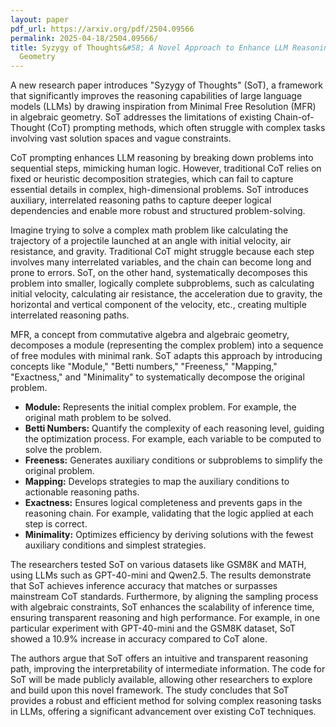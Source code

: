 ```yaml
---
layout: paper
pdf_url: https://arxiv.org/pdf/2504.09566
permalink: 2025-04-18/2504.09566/
title: Syzygy of Thoughts&#58; A Novel Approach to Enhance LLM Reasoning Using Algebraic
  Geometry
---
```




A new research paper introduces "Syzygy of Thoughts" (SoT), a framework that significantly improves the reasoning capabilities of large language models (LLMs) by drawing inspiration from Minimal Free Resolution (MFR) in algebraic geometry. SoT addresses the limitations of existing Chain-of-Thought (CoT) prompting methods, which often struggle with complex tasks involving vast solution spaces and vague constraints.

CoT prompting enhances LLM reasoning by breaking down problems into sequential steps, mimicking human logic. However, traditional CoT relies on fixed or heuristic decomposition strategies, which can fail to capture essential details in complex, high-dimensional problems. SoT introduces auxiliary, interrelated reasoning paths to capture deeper logical dependencies and enable more robust and structured problem-solving.

Imagine trying to solve a complex math problem like calculating the trajectory of a projectile launched at an angle with initial velocity, air resistance, and gravity. Traditional CoT might struggle because each step involves many interrelated variables, and the chain can become long and prone to errors.  SoT, on the other hand, systematically decomposes this problem into smaller, logically complete subproblems, such as calculating initial velocity, calculating air resistance, the acceleration due to gravity, the horizontal and vertical component of the velocity, etc., creating multiple interrelated reasoning paths.

MFR, a concept from commutative algebra and algebraic geometry, decomposes a module (representing the complex problem) into a sequence of free modules with minimal rank. SoT adapts this approach by introducing concepts like "Module," "Betti numbers," "Freeness," "Mapping," "Exactness," and "Minimality" to systematically decompose the original problem.

*   **Module:** Represents the initial complex problem. For example, the original math problem to be solved.
*   **Betti Numbers:** Quantify the complexity of each reasoning level, guiding the optimization process. For example, each variable to be computed to solve the problem.
*   **Freeness:** Generates auxiliary conditions or subproblems to simplify the original problem.
*   **Mapping:** Develops strategies to map the auxiliary conditions to actionable reasoning paths.
*   **Exactness:** Ensures logical completeness and prevents gaps in the reasoning chain. For example, validating that the logic applied at each step is correct.
*   **Minimality:** Optimizes efficiency by deriving solutions with the fewest auxiliary conditions and simplest strategies.

The researchers tested SoT on various datasets like GSM8K and MATH, using LLMs such as GPT-40-mini and Qwen2.5.  The results demonstrate that SoT achieves inference accuracy that matches or surpasses mainstream CoT standards. Furthermore, by aligning the sampling process with algebraic constraints, SoT enhances the scalability of inference time, ensuring transparent reasoning and high performance.  For example, in one particular experiment with GPT-40-mini and the GSM8K dataset, SoT showed a 10.9% increase in accuracy compared to CoT alone.

The authors argue that SoT offers an intuitive and transparent reasoning path, improving the interpretability of intermediate information. The code for SoT will be made publicly available, allowing other researchers to explore and build upon this novel framework. The study concludes that SoT provides a robust and efficient method for solving complex reasoning tasks in LLMs, offering a significant advancement over existing CoT techniques.
